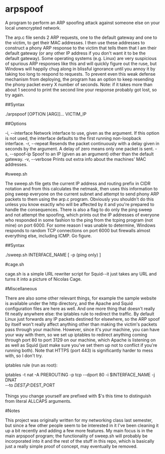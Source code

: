 arpspoof
========

A program to perform an ARP spoofing attack against someone else on your local unencrypted network.

The arp.c file sends 2 ARP requests, one to the default gateway and one to the victim, to get their MAC addresses. I then use these addresses to construct a phony ARP response to the victim that tells them that I am their default gateway (or any other IP address if you don't want it to be the default gateway). Some operating systems (e.g. Linux) are very suspicious of spurious ARP responses like this and will quickly figure out the ruse, but Windows will happily chug along in blissful ignorance until you annoy it by taking too long to respond to requests. To prevent even this weak defense mechanism from deploying, the program has an option to keep resending the phony packet every X number of seconds. Note: if it takes more than about 1 second to print the second line your response probably got lost, so try again.

##Syntax

./arpspoof [OPTION [ARG]]... VICTIM_IP

##Options

-i, --interface		Network interface to use, given as the argument. If this option is not used, the interface defaults to the first running non-loopback interface.
-r, --repeat		Resends the packet continuously with a delay given in seconds by the argument. A delay of zero means only one packet is sent.
-s, --spoof-ip		Spoof to an IP (given as an argument) other than the default gateway.
-v, --verbose		Prints out extra info about the machines' MAC addresses.

#sweep.sh

The sweep.sh file gets the current IP address and routing prefix in CIDR
notation and from this calculates the netmask, then uses this information to
ping sweep everyone on the current subnet and attempt to send phony ARP packets
to them using the arp.c program. Obviously you shouldn't do this unless you know
exactly who will be affected by it and you're prepared to handle the
consequences. There is also a flag to do only the ping sweep and not attempt the
spoofing, which prints out the IP addresses of everyone who responded in some
fashion to the ping from the tcping program (not mine) on port 6000. For some
reason I was unable to determine, Windows responds to random TCP connections on
port 6000 but firewalls almost everything else, including ICMP. Go figure.

##Syntax

./sweep.sh INTERFACE_NAME [ -p (ping only) ]

#cage.sh

cage.sh is a simple URL rewriter script for Squid--it just takes any URL and
turns it into a picture of Nicolas Cage.

#Miscellaneous

There are also some other relevant things, for example the sample website is
available under the http directory, and the Apache and Squid configuration files
are here as well. And one more thing that doesn't really fit neatly anywhere
else: the iptables rule to redirect the traffic. By default Linux just forwards
any IP packets destined for elsewhere, so the ARP spoof by itself won't really
affect anything other than making the victim's packets pass through your
machine. However, since it's *your* machine, you can have your way with them, so
we set up iptables to redirect anything coming through port 80 to port 3129 on
our machine, which Apache is listening on as well as Squid (just make sure
you've set them up not to conflict if you're running both). Note that HTTPS
(port 443) is significantly harder to mess with, so I don't try.

iptables rule (run as root):

iptables -t nat -A PREROUTING -p tcp --dport 80 -i $INTERFACE_NAME -j DNAT \
--to $DEST_IP:$DEST_PORT

Things you change yourself are prefixed with $'s this time to distinguish from
literal ALLCAPS arguments.

#Notes

This project was originally written for my networking class last semester, but
since a few other people seem to be interested in it I've been cleaning it up a
bit recently and adding a few more features. My main focus is in the main
arpspoof program; the functionality of sweep.sh will probably be incorporated
into it and the rest of the stuff in this repo, which is basically just a really
simple proof of concept, may eventually be removed.

